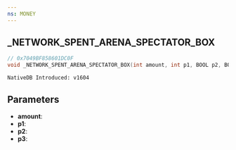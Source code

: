 ```yaml
---
ns: MONEY
---
```

## _NETWORK_SPENT_ARENA_SPECTATOR_BOX

```c
// 0x7049BF858601DC0F
void _NETWORK_SPENT_ARENA_SPECTATOR_BOX(int amount, int p1, BOOL p2, BOOL p3);
```

```
NativeDB Introduced: v1604
```

## Parameters
* **amount**:
* **p1**:
* **p2**:
* **p3**:
